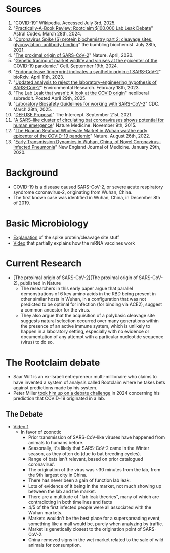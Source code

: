 # Sources
1. "[COVID-19](https://en.wikipedia.org/wiki/COVID-19)" Wikipedia. Accessed July 3rd, 2025.
2. "[Practically-A-Book Review: Rootclaim $100,000 Lab Leak Debate](https://www.astralcodexten.com/p/practically-a-book-review-rootclaim?open=false#%C2%A7ii-the-debate)" Astral Codex. March 28th, 2024.
3. "[Coronavirus Spike (S) protein biochemistry part 2: cleavage sites, glycosylation, antibody binding](https://www.youtube.com/watch?v=22M2Wh6rQmA)" the bumbling biochemist. July 28th, 2021.
4. "[The proximal origin of SARS-CoV-2](https://www.nature.com/articles/s41591-020-0820-9.pdf)" Nature. April, 2020.
5. "[Genetic tracing of market wildlife and viruses at the epicenter of the COVID-19 pandemic.](https://www.cell.com/cell/fulltext/S0092-8674(24)00901-2)" Cell. September 19th, 2024.
6. "[Endonuclease fingerprint indicates a synthetic origin of SARS-CoV-2](https://www.biorxiv.org/content/10.1101/2022.10.18.512756v2)" bioRxiv. April 11th, 2023.
7. "[Updated analysis to reject the laboratory-engineering hypothesis of SARS-CoV-2](https://pmc.ncbi.nlm.nih.gov/articles/PMC9937728/)" Environmental Research. February 18th, 2023.
8. "[The Lab Leak that wasn't: A look at the COVID origin](https://www.reddit.com/r/neoliberal/comments/1kap0jm/the_lab_leak_that_wasnt_a_look_at_the_covid_origin/?share_id=YZhXkRM1tR-wO8mKubYYY&utm_content=2&utm_medium=ios_app&utm_name=ioscss&utm_source=share&utm_term=1)" neoliberal subreddit. Posted April 29th, 2025.
9. "[Laboratory Biosafety Guidelines for working with SARS-CoV-2](https://www.cdc.gov/covid/php/lab/index.html)" CDC. March 28th, 2025.
10. "[DEFUSE Proposal](https://www.documentcloud.org/documents/21066966-defuse-proposal/?mode=document)" The Intercept. September 21st, 2021.
11. "[A SARS-like cluster of circulating bat coronaviruses shows potential for human emergence](https://pmc.ncbi.nlm.nih.gov/articles/PMC4797993/)" Nature Medicine. November 9th, 2015.
12. "[The Huanan Seafood Wholesale Market in Wuhan wasthe early epicenter of the COVID-19 pandemic](https://www.science.org/doi/epdf/10.1126/science.abp8715)" Nature. August 26th, 2022.
13. "[Early Transmission Dynamics in Wuhan, China, of Novel Coronavirus–Infected Pneumonia](https://www.nejm.org/doi/full/10.1056/NEJMoa2001316)" New England Journal of Medicine. January 29th, 2020.
# Background
- COVID-19 is a disease caused SARS-CoV-2, or severe acute respiratory syndrome coronavirus-2, originating from Wuhan, China.
- The first known case was identified in Wuhan, China, in December 8th of 2019.
# Basic Microbiology
- [Explanation](https://www.youtube.com/watch?v=22M2Wh6rQmA) of the spike protein/cleavage site stuff
- [Video](https://www.youtube.com/watch?v=8nD6Q9X0SFw) that partially explains how the mRNA vaccines work
# Current Research
- [The proximal origin of SARS-CoV-2](The proximal origin of SARS-CoV-2), published in Nature
	- The researchers in this early paper argue that parallel demonstrations of 6 key amino acids in the RBD being present in other similar hosts in Wuhan, in a configuration that was not predicted to be optimal for infection (for binding via ACE2), suggest a common ancestor for the virus.
	- They also argue that the acquisition of a polybasic cleavage site suggests natural selection occurred over many generations within the presence of an active immune system, which is unlikely to happen in a laboratory setting, especially with no evidence or documentation of any attempt with a particular nucleotide sequence (virus) to do so.

# The Rootclaim debate
- Saar Wilf is an ex-Israeli entrepreneur multi-millionaire who claims to have invented a system of analysis called Rootclaim where he takes bets against predictions made by his system.
- Peter Miller [took him up on a debate challenge](https://www.astralcodexten.com/p/contra-kavanaugh-on-fideism/comment/12792183) in 2024 concerning his prediction that COVID-19 originated in a lab.
## The Debate
- [Video 1](https://www.youtube.com/watch?v=Y1vaooTKHCM)
	- In favor of zoonotic
		- Prior transmission of SARS-CoV-like viruses have happened from animals to humans before.
		- Seasonally, it's likely that SARS-CoV-2 came in the Winter season, as they often do (due to bat breeding cycles).
		- Range of bats isn't relevant, based on prior catalogued coronavirus'.
		- The origination of the virus was ~30 minutes from the lab, from the 9th largest city in China.
		- There has never been a gain of function lab leak.
		- Lots of evidence of it being in the market, not much showing up between the lab and the market.
		- There are a multitude of "lab leak theories", many of which are contradicting in both timelines and facts
		- 4/5 of the first infected people were all associated with the Wuhan markets.
		- Markets wouldn't be the best place for a superspreading event, something like a mall would be, purely when analyzing by traffic.
		- Market is genetically closest to the origination point of SARS-CoV-2.
		- China removed signs in the wet market related to the sale of wild animals for consumption.